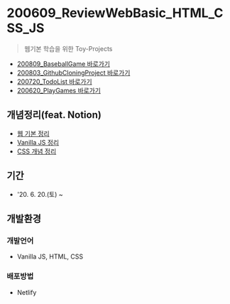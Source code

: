 # 200609_ReviewWebBasic_HTML_CSS_JS
> 웹기본 학습을 위한 Toy-Projects
* [200809_BaseballGame 바로가기](#)
* [200803_GithubCloningProject 바로가기](#)
* [200720_TodoList 바로가기](#)
* [200620_PlayGames 바로가기](https://playgames.netlify.app/)

## 개념정리(feat. Notion)
* [웹 기본 정리](https://www.notion.so/06a0689343ae43759c0c37dd3d3b9817)
* [Vanilla JS 정리](https://www.notion.so/Vanilla-JS-01cf36d73b7d47dcba002b9e06168b41)
* [CSS 개념 정리](https://www.notion.so/CSS-98e7337bfef64930bee03255490892ed)

## 기간
* '20. 6. 20.(토) ~ 

## 개발환경
### 개발언어
* Vanilla JS, HTML, CSS
### 배포방법
* Netlify

